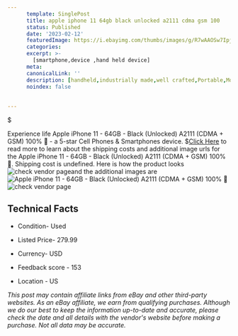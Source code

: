```yaml
---
      template: SinglePost
      title: apple iphone 11 64gb black unlocked a2111 cdma gsm 100 
      status: Published
      date: '2023-02-12'
      featuredImage: https://i.ebayimg.com/thumbs/images/g/R7wAAOSw7Ipj6F8h/s-l225.jpg
      categories: 
      excerpt: >-
        [smartphone,device ,hand held device]
      meta:
      canonicalLink: ''
      description: [handheld,industrially made,well crafted,Portable,Mobile,Compact,Convenient,Lightweight,Maneuverable,Man-portable,Miniature,Carriable,Hand-held,Light,Holdable,Transportable,Mobile device,Pocket-sized,On-the-go,Wireless,Cordless,Compact size,Convenient size, smartphone,device ,hand held device]
      noindex: false
      
        
---
```

$

Experience life Apple iPhone 11 - 64GB - Black (Unlocked) A2111 (CDMA + GSM) 100% 🔋 - a 5-star Cell Phones & Smartphones device.
$[Click Here](https://www.ebay.com/itm/165934928482?hash=item26a27e1262%3Ag%3AR7wAAOSw7Ipj6F8h&mkevt=1&mkcid=1&mkrid=711-53200-19255-0&campid=%253CePNCampaignId%253E&customid=%253CreferenceId%253E&toolid=10049) to read more to learn about the shipping costs and additional image urls for the Apple iPhone 11 - 64GB - Black (Unlocked) A2111 (CDMA + GSM) 100% 🔋. Shipping cost is undefined. Here is how the product looks ![check vendor page](https://i.ebayimg.com/thumbs/images/g/R7wAAOSw7Ipj6F8h/s-l225.jpg)and the additional images are![Apple iPhone 11 - 64GB - Black (Unlocked) A2111 (CDMA + GSM) 100% 🔋](https://i.ebayimg.com/images/g/R7wAAOSw7Ipj6F8h/s-l1600.jpg)![check vendor page](https://origin-galleryplus.ebayimg.com/ws/web/165934928482_2_0_1/225x225.jpg,https://origin-galleryplus.ebayimg.com/ws/web/165934928482_3_0_1/225x225.jpg,https://origin-galleryplus.ebayimg.com/ws/web/165934928482_4_0_1/225x225.jpg,https://origin-galleryplus.ebayimg.com/ws/web/165934928482_5_0_1/225x225.jpg,https://origin-galleryplus.ebayimg.com/ws/web/165934928482_6_0_1/225x225.jpg,https://origin-galleryplus.ebayimg.com/ws/web/165934928482_7_0_1/225x225.jpg,https://origin-galleryplus.ebayimg.com/ws/web/165934928482_8_0_1/225x225.jpg,https://origin-galleryplus.ebayimg.com/ws/web/165934928482_9_0_1/225x225.jpg,https://origin-galleryplus.ebayimg.com/ws/web/165934928482_10_0_1/225x225.jpg,https://origin-galleryplus.ebayimg.com/ws/web/165934928482_11_0_1/225x225.jpg,https://origin-galleryplus.ebayimg.com/ws/web/165934928482_12_0_1/225x225.jpg)



 ## Technical Facts 



     
      

 - Condition- Used 


      

 - Listed Price- 279.99 


      

 - Currency- USD 


      

 - Feedback score - 153 


      

 - Location - US 


      
      

 *_This post may contain affiliate links from eBay and other third-party websites. As an eBay affiliate, we earn from qualifying purchases. Although we do our best to keep the information up-to-date and accurate, please check the date and all details with the vendor's website before making a purchase. Not all data may be accurate._*






